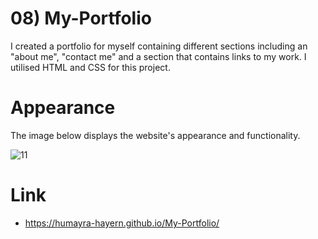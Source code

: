 # 08) My-Portfolio
I created a portfolio for myself containing different sections including an "about me", "contact me" and a section that contains links to my work. I utilised HTML and CSS for this project.

# Appearance
The image below displays the website's appearance and functionality.

![11](https://user-images.githubusercontent.com/95111780/177648798-e22bfcea-7085-4b62-8240-738eaefe9e91.PNG)

# Link
* https://humayra-hayern.github.io/My-Portfolio/

